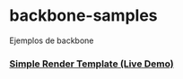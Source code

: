 # backbone-samples
Ejemplos de backbone


### [Simple Render Template  (Live Demo)](http://jsbin.com/qiqijuqiwu/edit?output)
